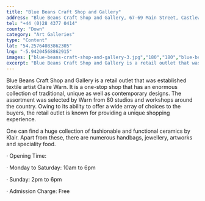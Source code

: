```yaml
---
title: "Blue Beans Craft Shop and Gallery"
address: "Blue Beans Craft Shop and Gallery, 67-69 Main Street, Castlewellan, Co. Down, BT31 9DQ"
tel: "+44 (0)28 4377 0414"
county: "Down"
category: "Art Galleries"
type: "Content"
lat: "54.25764083862305"
lng: "-5.94204568862915"
images: ["blue-beans-craft-shop-and-gallery-3.jpg","180","180","blue-beans-craft-shop-and-gallery-9.jpg","218","310"]
excerpt: "Blue Beans Craft Shop and Gallery is a retail outlet that was established textile artist Claire Warn. It is a one-stop shop that has an enormous colle..."
---
```

<p>Blue Beans Craft Shop and Gallery is a retail outlet that was established textile artist Claire Warn. It is a one-stop shop that has an enormous collection of traditional, unique as well as contemporary designs. The assortment was selected by Warn from 80 studios and workshops around the country. Owing to its ability to offer a wide array of choices to the buyers, the retail outlet is known for providing a unique shopping experience.</p>  
    <p>One can find a huge collection of fashionable and functional ceramics by Klair. Apart from these, there are numerous handbags, jewellery, artworks and speciality food.</p>  
    <p>&middot;         Opening Time:</p> 
    <p>&middot;         Monday to Saturday: 10am to 6pm</p> 
    <p>&middot;         Sunday: 2pm to 6pm</p> 
    <p>&middot;         Admission Charge: Free</p>